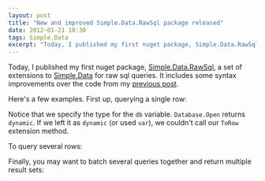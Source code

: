 ```yaml
---
layout: post
title: "New and improved Simple.Data.RawSql package released"
date: 2012-01-21 10:30
tags: Simple.Data
excerpt: "Today, I published my first nuget package, Simple.Data.RawSql, a set of extensions to Simple.Data for raw sql queries."
---
```

Today, I published my first nuget package, [Simple.Data.RawSql](https://github.com/jasondentler/Simple.Data.RawSql), a set of extensions to [Simple.Data](https://github.com/markrendle/Simple.Data) for raw sql queries. It includes some syntax improvements over the code from my [previous post](http://jasondentler.com/blog/2012/01/sql-to-simple-dot-data/).

Here's a few examples. First up, querying a single row:

<script src="https://gist.github.com/1653230.js?file=singlerow.cs">
</script>

Notice that we specify the type for the `db` variable. `Database.Open` returns `dynamic`. If we left it as `dynamic` (or used `var`), we couldn't call our `ToRow` extension method.

To query several rows:

<script src="https://gist.github.com/1653230.js?file=rows.cs">
</script>

Finally, you may want to batch several queries together and return multiple result sets:

<script src="https://gist.github.com/1653230.js?file=resultsets.cs">
</script>

